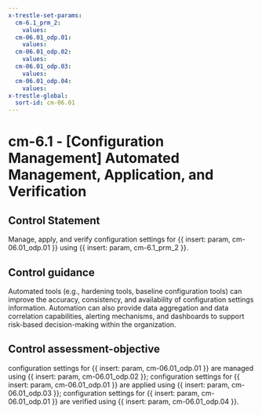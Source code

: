 ```yaml
---
x-trestle-set-params:
  cm-6.1_prm_2:
    values:
  cm-06.01_odp.01:
    values:
  cm-06.01_odp.02:
    values:
  cm-06.01_odp.03:
    values:
  cm-06.01_odp.04:
    values:
x-trestle-global:
  sort-id: cm-06.01
---
```


# cm-6.1 - \[Configuration Management\] Automated Management, Application, and Verification

## Control Statement

Manage, apply, and verify configuration settings for {{ insert: param, cm-06.01_odp.01 }} using {{ insert: param, cm-6.1_prm_2 }}.

## Control guidance

Automated tools (e.g., hardening tools, baseline configuration tools) can improve the accuracy, consistency, and availability of configuration settings information. Automation can also provide data aggregation and data correlation capabilities, alerting mechanisms, and dashboards to support risk-based decision-making within the organization.

## Control assessment-objective

configuration settings for {{ insert: param, cm-06.01_odp.01 }} are managed using {{ insert: param, cm-06.01_odp.02 }};
configuration settings for {{ insert: param, cm-06.01_odp.01 }} are applied using {{ insert: param, cm-06.01_odp.03 }};
configuration settings for {{ insert: param, cm-06.01_odp.01 }} are verified using {{ insert: param, cm-06.01_odp.04 }}.
